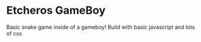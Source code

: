 # Etcheros GameBoy
Basic snake game inside of a gameboy!
Build with basic javascript and lots of css
